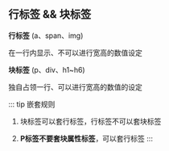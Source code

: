 ## 行标签 && 块标签

**行标签** (a、span、img)

在一行内显示、不可以进行宽高的数值设定

**块标签** (p、div、h1~h6)

独自占领一行、可以进行宽高的数值的设定

::: tip 嵌套规则
1. 块标签可以套行标签，行标签不可以套块标签

2. **P标签不要套块属性标签**，可以套行标签
:::
